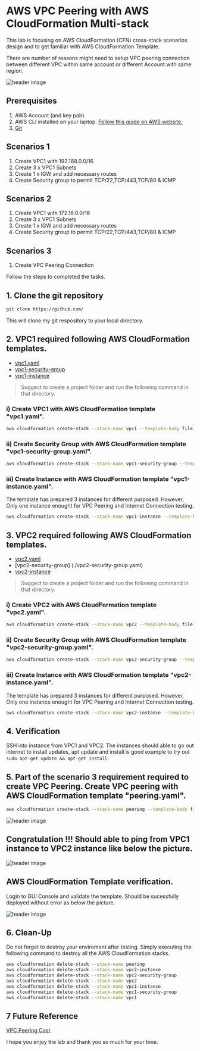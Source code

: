 # AWS VPC Peering with AWS CloudFormation Multi-stack

This lab is focusing on AWS CloudFormation (CFN) cross-stack scenarios design and to get familiar with AWS CloudFormation Template.

There are number of reasons might need to setup VPC peering connection between different VPC within same account or different Account with same region. 

![header image](img/topology.png)

## Prerequisites
1. AWS Account (and key pair)
2. AWS CLI installed on your laptop. [Follow this guide on AWS website.](https://docs.aws.amazon.com/cli/latest/userguide/install-macos.html)
3. [Git](https://git-scm.com/downloads)

## Scenarios 1
1. Create VPC1 with 192.168.0.0/16
2. Create 3 x VPC1 Subnets
3. Create 1 x IGW and add necessary routes
4. Create Security group to permit TCP/22,TCP/443,TCP/80 & ICMP

## Scenarios 2
1. Create VPC1 with 172.16.0.0/16
2. Create 3 x VPC1 Subnets
3. Create 1 x IGW and add necessary routes
4. Create Security group to permit TCP/22,TCP/443,TCP/80 & ICMP

## Scenarios 3
1. Create VPC Peering Connection

Follow the steps to completed the tasks.

## 1. Clone the git repository
```bash
git clone https://github.com/
```
This will clone my git respository to your local directory.

## 2. VPC1 required following AWS CloudFormation templates.
- [vpc1.yaml](./vpc1.yaml)
- [vpc1-security-group](./vpc1-security-group.yaml)
- [vpc1-instance](./vpc1-instance.yaml)

> Suggect to create a project folder and run the following command in that directory.

### i) Create VPC1 with AWS CloudFormation template "vpc1.yaml".

```bash
aws cloudformation create-stack --stack-name vpc1 --template-body file://vpc1.yaml
```
### ii) Create Security Group with AWS CloudFormation template "vpc1-security-group.yaml".

```bash
aws cloudformation create-stack --stack-name vpc1-security-group --template-body file://vpc1-security-group.yaml
```
### iii) Create Instance with AWS CloudFormation template "vpc1-instance.yaml". 
The template has prepared 3 instances for different purposed. However, Only one instance enought for VPC Peering and Internet Connection testing.

```bash
aws cloudformation create-stack --stack-name vpc1-instance --template-body file://vpc1-instance.yaml
```

## 3. VPC2 required following AWS CloudFormation templates.
- [vpc2.yaml](./vpc2.yaml)
- [vpc2-security-group] (./vpc2-security-group.yaml)
- [vpc2-instance](./vpc2-instance.yaml)

> Suggect to create a project folder and run the following command in that directory.

### i) Create VPC2 with AWS CloudFormation template "vpc2.yaml".

```bash
aws cloudformation create-stack --stack-name vpc2 --template-body file://vpc2.yaml
```
### ii) Create Security Group with AWS CloudFormation template "vpc2-security-group.yaml".

```bash
aws cloudformation create-stack --stack-name vpc2-security-group --template-body file://vpc2-security-group.yaml
```
### iii) Create Instance with AWS CloudFormation template "vpc2-instance.yaml". 
The template has prepared 3 instances for different purposed. However, Only one instance enought for VPC Peering and Internet Connection testing.

```bash
aws cloudformation create-stack --stack-name vpc2-instance --template-body file://vpc2-instance.yaml
```
## 4. Verification 
SSH into instance from VPC1 and VPC2. The instances should able to go out internet to install updates, apt update and install is good example to try out `sudo apt-get update && apt-get install`.

## 5. Part of the scenario 3 requirement required to create VPC Peering. Create VPC peering with AWS CloudFormation template "peering.yaml".
```bash
aws cloudformation create-stack --stack-name peering --template-body file://peering.yaml
```
![header image](img/peering.png)

## Congratulation !!! Should able to ping from VPC1 instance to VPC2 instance like below the picture.

![header image](img/ping.png)

## AWS CloudFormation Template verification.
Login to GUI Console and validate the template. Should be sucessfully deployed without error as below the picture.

![header image](img/cfn.png)

## 6. Clean-Up
Do not forget to destroy your enviroment after testing. Simply executing the following command to destroy all the AWS CloudFormation stacks.
```bash
aws cloudformation delete-stack --stack-name peering                                 
aws cloudformation delete-stack --stack-name vpc2-instance
aws cloudformation delete-stack --stack-name vpc2-security-group 
aws cloudformation delete-stack --stack-name vpc2               
aws cloudformation delete-stack --stack-name vpc1-instance
aws cloudformation delete-stack --stack-name vpc1-security-group
aws cloudformation delete-stack --stack-name vpc1               
```
## 7 Future Reference
[VPC Peering Cost](https://aws.amazon.com/about-aws/whats-new/2021/05/amazon-vpc-announces-pricing-change-for-vpc-peering/) 

I hope you enjoy the lab and thank you so much for your time.